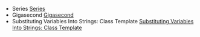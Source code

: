 - Series [Series](https://www.codewars.com/kata/series)
- Gigasecond [Gigasecond](https://www.codewars.com/kata/gigasecond)
- Substituting Variables Into Strings: Class Template [Substituting Variables Into Strings: Class Template](https://www.codewars.com/kata/substituting-variables-into-strings-class-template)
